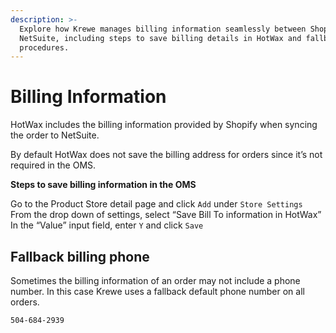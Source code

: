 ```yaml
---
description: >-
  Explore how Krewe manages billing information seamlessly between Shopify and
  NetSuite, including steps to save billing details in HotWax and fallback
  procedures.
---
```


# Billing Information

HotWax includes the billing information provided by Shopify when syncing the order to NetSuite.

By default HotWax does not save the billing address for orders since it’s not required in the OMS.

**Steps to save billing information in the OMS**

Go to the Product Store detail page and click `Add` under `Store Settings` From the drop down of settings, select “Save Bill To information in HotWax” In the “Value” input field, enter `Y` and click `Save`

## Fallback billing phone

Sometimes the billing information of an order may not include a phone number. In this case Krewe uses a fallback default phone number on all orders.

```
504-684-2939
```
